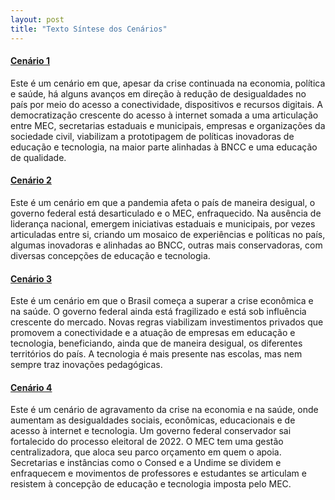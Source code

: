 ```yaml
---
layout: post
title: "Texto Síntese dos Cenários"
---
```



#### [Cenário 1](https://fundacaolemann.github.io/cenarios-de-futuro/2020/08/25/completo-c1.html)

Este é um cenário em que, apesar da crise continuada na economia, política e saúde, há alguns avanços em direção à redução de desigualdades no país por meio do acesso a conectividade, dispositivos e recursos digitais. A democratização crescente do acesso à internet somada a uma articulação entre MEC, secretarias estaduais e municipais, empresas e organizações da sociedade civil, viabilizam a prototipagem de políticas inovadoras de educação e tecnologia, na maior parte alinhadas à BNCC e uma educação de qualidade.  


#### [Cenário 2](https://fundacaolemann.github.io/cenarios-de-futuro/2020/08/24/completo-c2.html)

Este é um cenário em que a pandemia afeta o país de maneira desigual, o governo federal está desarticulado e o MEC, enfraquecido. Na ausência de liderança nacional, emergem iniciativas estaduais e municipais, por vezes articuladas entre si, criando um mosaico de experiências e políticas no país, algumas inovadoras e alinhadas ao BNCC, outras mais conservadoras, com diversas concepções de educação e tecnologia. 

#### [Cenário 3](https://fundacaolemann.github.io/cenarios-de-futuro/2020/08/23/completo-c3.html)

Este é um cenário em que o Brasil começa a superar a crise econômica e na saúde. O governo federal ainda está fragilizado e está sob influência crescente do mercado. Novas regras viabilizam investimentos privados que promovem a conectividade e a atuação de empresas em educação e tecnologia, beneficiando, ainda que de maneira desigual, os diferentes territórios do país. A tecnologia é mais presente nas escolas, mas nem sempre traz inovações pedagógicas.


#### [Cenário 4](https://fundacaolemann.github.io/cenarios-de-futuro/2020/08/22/completo-c4.html)

Este é um cenário de agravamento da crise na economia e na saúde, onde aumentam as desigualdades sociais, econômicas, educacionais e de acesso à internet e tecnologia. Um governo federal conservador sai fortalecido do processo eleitoral de 2022. O MEC tem uma gestão centralizadora, que aloca seu parco orçamento em quem o apoia. Secretarias e instâncias como o Consed e a Undime se dividem e enfraquecem e movimentos de professores e estudantes se articulam e resistem à concepção de educação e tecnologia imposta pelo MEC.




